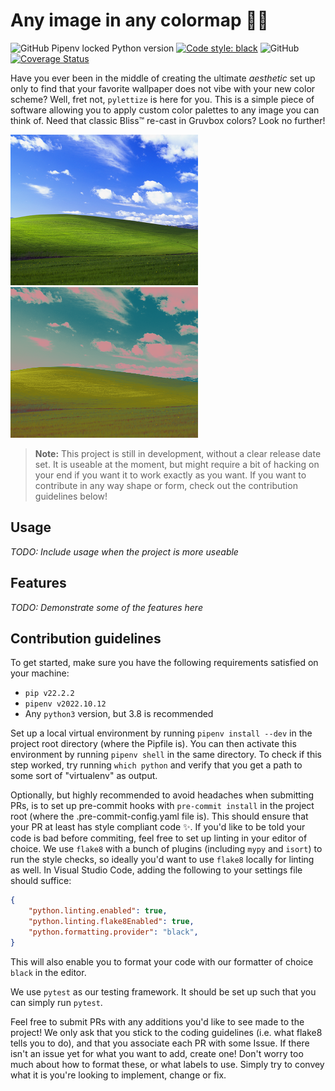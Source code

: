 # Any image in any colormap 🎨🐍

![GitHub Pipenv locked Python version](https://img.shields.io/github/pipenv/locked/python-version/frans-johansson/pylettize)
[![Code style: black](https://img.shields.io/badge/code%20style-black-000000.svg)](https://github.com/psf/black)
![GitHub](https://img.shields.io/github/license/frans-johansson/pylettize)
[![Coverage Status](https://coveralls.io/repos/github/frans-johansson/pylettize/badge.svg?branch=main)](https://coveralls.io/github/frans-johansson/pylettize?branch=main)

Have you ever been in the middle of creating the ultimate *aesthetic* set up only to find that your favorite wallpaper does not vibe with your new color scheme? Well, fret not, `pylettize` is here for you. This is a simple piece of software allowing you to apply custom color palettes to any image you can think of. Need that classic Bliss™️ re-cast in Gruvbox colors? Look no further!

![The original (boring) Bliss wallpaper](doc/bliss.png)
![The Bliss wallpaper in the Gruvbox aesthetic](doc/bliss_gruvbox.png)


> **Note:** This project is still in development, without a clear release date set. It is useable at the moment, but might require a bit of hacking on your end if you want it to work exactly as you want. If you want to contribute in any way shape or form, check out the contribution guidelines below!

## Usage
*TODO: Include usage when the project is more useable*

## Features
*TODO: Demonstrate some of the features here*

## Contribution guidelines
To get started, make sure you have the following requirements satisfied on your machine:

- `pip v22.2.2`
- `pipenv v2022.10.12`
- Any `python3` version, but 3.8 is recommended

Set up a local virtual environment by running `pipenv install --dev` in the project root directory (where the Pipfile is). You can then activate this environment by running `pipenv shell` in the same directory. To check if this step worked, try running `which python` and verify that you get a path to some sort of "virtualenv" as output.

Optionally, but highly recommended to avoid headaches when submitting PRs, is to set up pre-commit hooks with `pre-commit install` in the project root (where the .pre-commit-config.yaml file is). This should ensure that your PR at least has style compliant code ✨. If you'd like to be told your code is bad before commiting, feel free to set up linting in your editor of choice. We use `flake8` with a bunch of plugins (including `mypy` and `isort`) to run the style checks, so ideally you'd want to use `flake8` locally for linting as well. In Visual Studio Code, adding the following to your settings file should suffice:

```json
{
    "python.linting.enabled": true,
    "python.linting.flake8Enabled": true,
    "python.formatting.provider": "black",
}
```

This will also enable you to format your code with our formatter of choice `black` in the editor.

We use `pytest` as our testing framework. It should be set up such that you can simply run `pytest`.

Feel free to submit PRs with any additions you'd like to see made to the project! We only ask that you stick to the coding guidelines (i.e. what flake8 tells you to do), and that you associate each PR with some Issue. If there isn't an issue yet for what you want to add, create one! Don't worry too much about how to format these, or what labels to use. Simply try to convey what it is you're looking to implement, change or fix.
